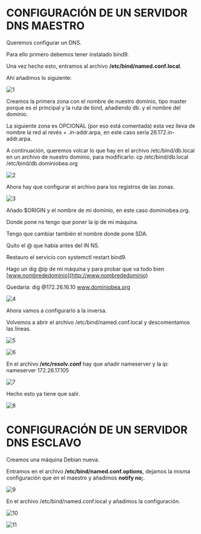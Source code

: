 # CONFIGURACIÓN DE UN SERVIDOR DNS MAESTRO

Queremos configurar un DNS.

Para ello primero debemos tener instalado bind9.

Una vez hecho esto, entramos al archivo **/etc/bind/named.conf.local**.  

Ahí añadimos lo siguiente:

![1](img/1.png)  

Creamos la primera zona con el nombre de nuestro dominio, tipo master porque es el principal y la ruta de bind, añadiendo db. y el nombre del dominio.

La siguiente zona es OPCIONAL (por eso está comentada) esta vez lleva de nombre la red al revés \+ .in-addr.arpa, en este caso sería 26.172.in-addr.arpa.

A continuación, queremos volcar lo que hay en el archivo /etc/bind/db.local en un archivo de nuestro dominio, para modificarlo: cp /etc/bind/db.local /etc/bind/db.dominiobea.org

![2](img/2.png)

Ahora hay que configurar el archivo para los registros de las zonas.

![3](img/3.png)

Añado $ORIGIN y el nombre de mi dominio, en este caso dominiobea.org.

Donde pone ns tengo que poner la ip de mi máquina.

Tengo que cambiar también el nombre donde pone SDA.

Quito el @ que había antes del IN NS.

Restauro el servicio con systemctl restart bind9.

Hago un dig @ip de mi máquina y para probar que va todo bien [www.nombrededominio](http://www.nombrededominio)

Quedaría: dig @172.26.16.10 www.dominiobea.org  

![4](img/4.png)

Ahora vamos a configurarlo a la inversa.

Volvemos a abrir el archivo /etc/bind/named.conf.local y descomentamos las líneas. 

![5](img/5.png)

![6](img/6.png)

En el archivo **/etc/resolv.conf** hay que añadir nameserver y la ip: nameserver 172.26.17.105

![7](img/7.png)

Hecho esto ya tiene que salir.

![8](img/8.png)

# CONFIGURACIÓN DE UN SERVIDOR DNS ESCLAVO

Creamos una máquina Debian nueva.

Entramos en el archivo **/etc/bind/named.conf.options**, dejamos la misma configuración que en el maestro y añadimos **notify no;**.

![9](img/9.png)

En el archivo /etc/bind/named.conf.local y añadimos la configuración.

![10](img/10.png)

![11](img/11.png)

